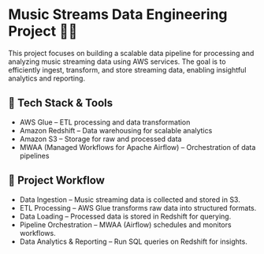 # Music Streams Data Engineering Project 🎵🚀
This project focuses on building a scalable data pipeline for processing and analyzing music streaming data using AWS services. The goal is to efficiently ingest, transform, and store streaming data, enabling insightful analytics and reporting.

## 🔧 Tech Stack & Tools
* AWS Glue – ETL processing and data transformation
* Amazon Redshift – Data warehousing for scalable analytics
* Amazon S3 – Storage for raw and processed data
* MWAA (Managed Workflows for Apache Airflow) – Orchestration of data pipelines

## 📌 Project Workflow
* Data Ingestion – Music streaming data is collected and stored in S3.
* ETL Processing – AWS Glue transforms raw data into structured formats.
* Data Loading – Processed data is stored in Redshift for querying.
* Pipeline Orchestration – MWAA (Airflow) schedules and monitors workflows.
* Data Analytics & Reporting – Run SQL queries on Redshift for insights.
